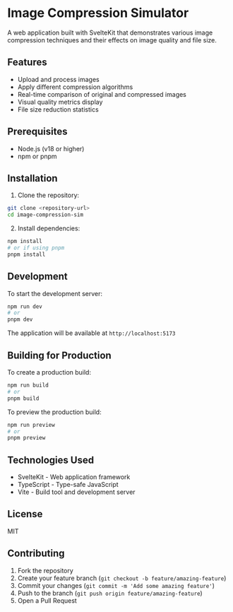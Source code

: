 # Image Compression Simulator

A web application built with SvelteKit that demonstrates various image compression techniques and their effects on image quality and file size.

## Features

- Upload and process images
- Apply different compression algorithms
- Real-time comparison of original and compressed images
- Visual quality metrics display
- File size reduction statistics

## Prerequisites

- Node.js (v18 or higher)
- npm or pnpm

## Installation

1. Clone the repository:
```bash
git clone <repository-url>
cd image-compression-sim
```

2. Install dependencies:
```bash
npm install
# or if using pnpm
pnpm install
```

## Development

To start the development server:

```bash
npm run dev
# or
pnpm dev
```

The application will be available at `http://localhost:5173`

## Building for Production

To create a production build:

```bash
npm run build
# or
pnpm build
```

To preview the production build:

```bash
npm run preview
# or
pnpm preview
```

## Technologies Used

- SvelteKit - Web application framework
- TypeScript - Type-safe JavaScript
- Vite - Build tool and development server

## License

MIT

## Contributing

1. Fork the repository
2. Create your feature branch (`git checkout -b feature/amazing-feature`)
3. Commit your changes (`git commit -m 'Add some amazing feature'`)
4. Push to the branch (`git push origin feature/amazing-feature`)
5. Open a Pull Request
